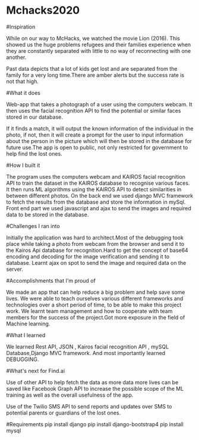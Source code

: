 # Mchacks2020
#Inspiration


While on our way to McHacks, we watched the movie Lion (2016). This showed us the huge problems refugees and their families experience when they are constantly separated with little to no way of reconnecting with one another.

Past data depicts that a lot of kids get lost and are separated from the family for a very long time.There are amber alerts but the success rate is not that high.

#What it does


Web-app that takes a photograph of a user using the computers webcam. It then uses the facial recognition API to find the potential or similar faces stored in our database.

If it finds a match, it will output the known information of the individual in the photo, if not, then it will create a prompt for the user to input information about the person in the picture which will then be stored in the database for future use.The app is open to public, not only restricted for government to help find the lost ones.

#How I built it

The program uses the computers webcam and KAIROS facial recognition API to train the dataset in the KAIROS database to recognise various faces. It then runs ML algorithms using the KAIROS API to detect similarities in between different photos. On the back end we used django MVC framework to fetch the results from the database and store the information in mySql. Front end part we used javascript and ajax to send the images and required data to be stored in the database.

#Challenges I ran into

Initially the application was hard to architect.Most of the debugging took place while taking a photo from webcam from the browser and send it to the Kairos Api database for recognition.Hard to get the concept of base64 encoding and decoding for the image verification and sending it to database. Learnt ajax on spot to send the image and required data on the server.

#Accomplishments that I'm proud of

We made an app that can help reduce a big problem and help save some lives. We were able to teach ourselves various different frameworks and technologies over a short period of time, to be able to make this project work. We learnt team management and how to cooperate with team members for the success of the project.Got more exposure in the field of Machine learning.

#What I learned

We learned Rest API, JSON , Kairos facial recognition API , mySQL Database,Django MVC framework. And most importantly learned DEBUGGING.

#What's next for Find.ai

Use of other API to help fetch the data as more data more lives can be saved like Facebook Graph API to increase the possible scope of the ML training as well as the overall usefulness of the app.

Use of the Twilio SMS API to send reports and updates over SMS to potential parents or guardians of the lost ones.

#Requirements
pip install django
pip install django-bootstrap4
pip install mysql

